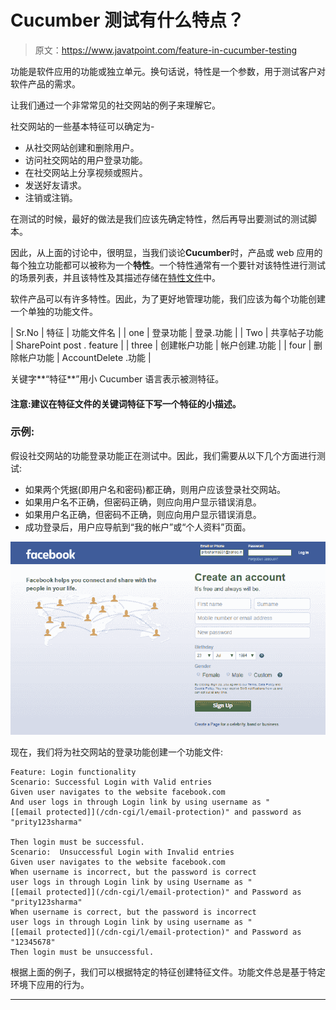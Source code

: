 # Cucumber 测试有什么特点？

> 原文：<https://www.javatpoint.com/feature-in-cucumber-testing>

功能是软件应用的功能或独立单元。换句话说，特性是一个参数，用于测试客户对软件产品的需求。

让我们通过一个非常常见的社交网站的例子来理解它。

社交网站的一些基本特征可以确定为-

*   从社交网站创建和删除用户。
*   访问社交网站的用户登录功能。
*   在社交网站上分享视频或照片。
*   发送好友请求。
*   注销或注销。

在测试的时候，最好的做法是我们应该先确定特性，然后再导出要测试的测试脚本。

因此，从上面的讨论中，很明显，当我们谈论**Cucumber**时，产品或 web 应用的每个独立功能都可以被称为一个**特性**。一个特性通常有一个要针对该特性进行测试的场景列表，并且该特性及其描述存储在[特性文件](feature-file-in-cucumber-testing)中。

软件产品可以有许多特性。因此，为了更好地管理功能，我们应该为每个功能创建一个单独的功能文件。

| Sr.No | 特征 | 功能文件名 |
| one | 登录功能 | 登录.功能 |
| Two | 共享帖子功能 | SharePoint post . feature |
| three | 创建帐户功能 | 帐户创建.功能 |
| four | 删除帐户功能 | AccountDelete .功能 |

关键字**“特征**”用小 Cucumber 语言表示被测特征。

#### 注意:建议在特征文件的关键词特征下写一个特征的小描述。

### 示例:

假设社交网站的功能登录功能正在测试中。因此，我们需要从以下几个方面进行测试:

*   如果两个凭据(即用户名和密码)都正确，则用户应该登录社交网站。
*   如果用户名不正确，但密码正确，则应向用户显示错误消息。
*   如果用户名正确，但密码不正确，则应向用户显示错误消息。
*   成功登录后，用户应导航到“我的帐户”或“个人资料”页面。

![feature in cucumber testing](img/bd9850162049b7a3f6f50c3ca1dce867.png)

现在，我们将为社交网站的登录功能创建一个功能文件:

```
Feature: Login functionality
Scenario: Successful Login with Valid entries
Given user navigates to the website facebook.com	
And user logs in through Login link by using username as "[[email protected]](/cdn-cgi/l/email-protection)" and password as "prity123sharma"

Then login must be successful.
Scenario:  Unsuccessful Login with Invalid entries
Given user navigates to the website facebook.com
When username is incorrect, but the password is correct
user logs in through Login link by using Username as "[[email protected]](/cdn-cgi/l/email-protection)" and Password as "prity123sharma"
When username is correct, but the password is incorrect
user logs in through Login link by using username as "[[email protected]](/cdn-cgi/l/email-protection)" and Password as "12345678"
Then login must be unsuccessful.

```

根据上面的例子，我们可以根据特定的特征创建特征文件。功能文件总是基于特定环境下应用的行为。

* * *